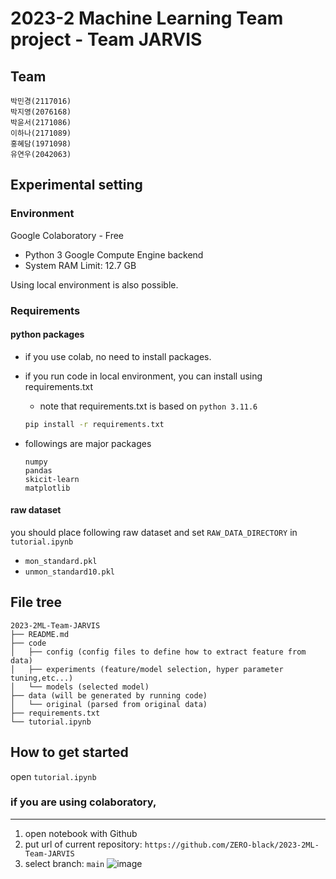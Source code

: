 # 2023-2 Machine Learning Team project - Team JARVIS

## Team

```
박민경(2117016)
박지영(2076168)
박윤서(2171086)
이하나(2171089)
홍혜담(1971098)
유연우(2042063)
```

## Experimental setting

### Environment

Google Colaboratory - Free

- Python 3 Google Compute Engine backend
- System RAM Limit: 12.7 GB

Using local environment is also possible.

### Requirements

#### python packages

- if you use colab, no need to install packages.
- if you run code in local environment, you can install using requirements.txt

  - note that requirements.txt is based on `python 3.11.6`

  ```bash
  pip install -r requirements.txt
  ```

- followings are major packages

  ```
  numpy
  pandas
  skicit-learn
  matplotlib
  ```

#### raw dataset

you should place following raw dataset and set `RAW_DATA_DIRECTORY` in `tutorial.ipynb`

- `mon_standard.pkl`
- `unmon_standard10.pkl`

## File tree

```
2023-2ML-Team-JARVIS
├── README.md
├── code
│   ├── config (config files to define how to extract feature from data)
│   ├── experiments (feature/model selection, hyper parameter tuning,etc...)
│   └── models (selected model)
├── data (will be generated by running code)
│   └── original (parsed from original data)
├── requirements.txt
└── tutorial.ipynb
```

## How to get started

open `tutorial.ipynb`

### if you are using colaboratory,

---

1. open notebook with Github
2. put url of current repository: `https://github.com/ZERO-black/2023-2ML-Team-JARVIS`
3. select branch: `main`
   ![image](https://github.com/ZERO-black/2023-2ML-Team-JARVIS/assets/78730403/6ea03a84-eb2a-4699-a733-1950898bdac6)
